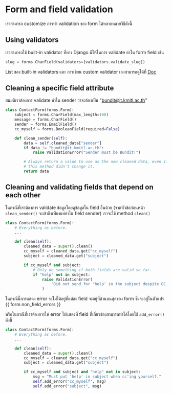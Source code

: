 # Form and field validation

เราสามารถ customize การทำ validation ของ form ได้หลากหลายวิธีดังนี้

## Using validators

เราสามารถใช้ built-in validator ที่ทาง Django มีให้ในการ validate ค่าใน form field เช่น

```python
slug = forms.CharField(validators=[validators.validate_slug])
```

List ของ built-in validators และ การเขียน custom validator เองสามารถดูได้ที่ [Doc](https://docs.djangoproject.com/en/5.1/ref/validators/)

## Cleaning a specific field attribute

สมมติเราต้องการ validate ค่าใน sender ว่าจะต้องเป็น "bundit@it.kmitl.ac.th"

```python
class ContactForm(forms.Form):
    subject = forms.CharField(max_length=100)
    message = forms.CharField()
    sender = forms.EmailField()
    cc_myself = forms.BooleanField(required=False)

    def clean_sender(self):
        data = self.cleaned_data["sender"]
        if data != "bundit@it.kmitl.ac.th":
            raise ValidationError("Sender must be Bundit!")

        # Always return a value to use as the new cleaned data, even if
        # this method didn't change it.
        return data
```

## Cleaning and validating fields that depend on each other

ในกรณีที่เราต้องการ validate ข้อมูลโดยดูข้อมูลใน field อื่นด้วย (จากหัวข้อก่อนหน้า `clean_sender()` จะเข้าถึงเพียงแค่ค่าใน field sender) เราจะใช้ method `clean()`

```python
class ContactForm(forms.Form):
    # Everything as before.
    ...

    def clean(self):
        cleaned_data = super().clean()
        cc_myself = cleaned_data.get("cc_myself")
        subject = cleaned_data.get("subject")

        if cc_myself and subject:
            # Only do something if both fields are valid so far.
            if "help" not in subject:
                raise ValidationError(
                    "Did not send for 'help' in the subject despite CC'ing yourself."
                )
```

ในกรณีนี้การแสดง error จะไม่ได้อยู่ที่แต่ละ field จะอยู่ที่ด้านบนสุดของ form ซึ่งจะอยู่ในตัวแปร {{ form.non_field_errors }}

หรือในกรณีที่เราต้องการให้ error ไปแสดงที่ field ที่เกี่ยวข้องสามารถทำได้โดยใช้ `add_error()` ดังนี้

```python
class ContactForm(forms.Form):
    # Everything as before.
    ...

    def clean(self):
        cleaned_data = super().clean()
        cc_myself = cleaned_data.get("cc_myself")
        subject = cleaned_data.get("subject")

        if cc_myself and subject and "help" not in subject:
            msg = "Must put 'help' in subject when cc'ing yourself."
            self.add_error("cc_myself", msg)
            self.add_error("subject", msg)
```
